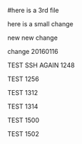 #here is a 3rd file

here is a small change

new new change

change 20160116

TEST SSH AGAIN 1248

TEST 1256

TEST 1312

TEST 1314

TEST 1500

TEST 1502